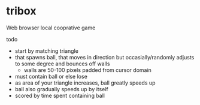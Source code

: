 # tribox
Web browser local cooprative game

todo

- start by matching triangle
- that spawns ball, that moves in direction but occasially/randomly adjusts to some degree and bounces off walls 
    - walls are 50-100 pixels padded from cursor domain
- must contain ball or else lose
- as area of your triangle increases, ball greatly speeds up
- ball also gradually speeds up by itself
- scored by time spent containing ball
